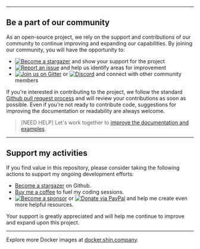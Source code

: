 <!-- SPONSOR.md -->

* * *

## Be a part of our community

As an open-source project, we rely on the support and contributions of our community to continue improving and expanding our capabilities. By joining our community, you will have the opportunity to:

- [![Become a stargazer](https://img.shields.io/badge/Become-Stargazer-yellow)](https://code.shin.company/php/stargazers) and show your support for the project
- [![Report an issue](https://img.shields.io/badge/New-Discussions-green)](https://code.shin.company/php/discussions/new) and help us identify areas for improvement
- [![Join us on Gitter](https://badges.gitter.im/shinsenter/php.svg)](https://gitter.im/shinsenter/php?utm_source=badge&utm_medium=badge&utm_campaign=pr-badge&utm_content=badge) or [![Discord](https://img.shields.io/discord/962919929307357234?color=blueviolet)](https://discord.com/channels/962919929307357234/962920416559652924) and connect with other community members

If you're interested in contributing to the project, we follow the standard [Github pull request process](https://help.github.com/articles/about-pull-requests) and will review your contributions as soon as possible. Even if you're not ready to contribute code, suggestions for improving the documentation or readability are always welcome.

> [NEED HELP] Let's work together to [improve the documentation and examples](https://code.shin.company/php/edit/main/README.md).

* * *

## Support my activities

If you find value in this repository, please consider taking the following actions to support my ongoing development efforts:

- [Become a stargazer](https://code.shin.company/php/stargazers) on Github.
- [Buy me a coffee](https://www.paypal.me/shinsenter) to fuel my coding sessions.
- [![Become a sponsor](https://img.shields.io/badge/Donate-Patreon-orange)](https://www.patreon.com/appseeds) or [![Donate via PayPal](https://img.shields.io/badge/Donate-Paypal-blue)](https://www.paypal.me/shinsenter) and help me create even more helpful resources.

Your support is greatly appreciated and will help me continue to improve and expand upon this project.

* * *

Explore more Docker images at [docker.shin.company](https://docker.shin.company).

<!-- From Vietnam 🇻🇳 with love. -->